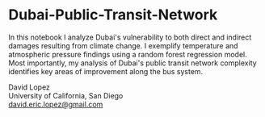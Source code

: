 # Dubai-Public-Transit-Network
In this notebook I analyze Dubai's vulnerability to both direct and indirect damages resulting from climate change. I exemplify temperature and atmospheric pressure findings using a random forest regression model. Most importantly, my analysis of Dubai's public transit network complexity identifies key areas of improvement along the bus system.


David Lopez
<br> University of California, San Diego
<br> david.eric.lopez@gmail.com
